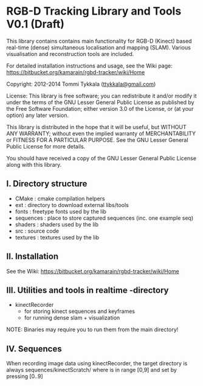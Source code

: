   RGB-D Tracking Library and Tools V0.1 (Draft)
   =============================================

This library contains contains main functionality for
RGB-D (Kinect) based real-time (dense) simultaneous
localisation and mapping (SLAM). Various visualisation
and reconstruction tools are included.

For detailed installation instructions and usage, see the
Wiki page: https://bitbucket.org/kamarain/rgbd-tracker/wiki/Home

Copyright: 2012-2014 Tommi Tykkala (ttykkala@gmail.com)

License:
This library is free software; you can redistribute it and/or
modify it under the terms of the GNU Lesser General Public
License as published by the Free Software Foundation; either
version 3.0 of the License, or (at your option) any later version.

This library is distributed in the hope that it will be useful,
but WITHOUT ANY WARRANTY; without even the implied warranty of
MERCHANTABILITY or FITNESS FOR A PARTICULAR PURPOSE.  See the GNU
Lesser General Public License for more details.

You should have received a copy of the GNU Lesser General Public
License along with this library.


I. Directory structure
----------------------
   - CMake     : cmake compilation helpers
   - ext       : directory to download external libs/tools
   - fonts     : freetype fonts used by the lib
   - sequences : place to store captured sequences (inc. one example seq)
   - shaders   : shaders used by the lib
   - src       : source code
   - textures  : textures used by the lib

II. Installation
----------------

See the Wiki: https://bitbucket.org/kamarain/rgbd-tracker/wiki/Home


III. Utilities and tools in realtime -directory
-----------------------------------------------

- kinectRecorder
	- for storing kinect sequences and keyframes
	- for running dense slam + visualization

NOTE: Binaries may require you to run them from the main directory!


IV. Sequences
-------------

When recording image data using kinectRecorder,
the target directory is always
	sequences/kinectScratch/<slotNumber>
where <slotNumber> is in range [0,9] and set by pressing [0..9]

